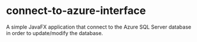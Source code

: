 # connect-to-azure-interface
A simple JavaFX application that connect to the Azure SQL Server database in order to update/modify the database.
